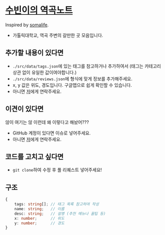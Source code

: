 # [수빈이의 역곡노트](https://annyeong.me/yeoggoker)

Inspired by [somalife](https://github.com/swmaestro/somat).

- 가톨릭대학교, 역곡 주변의 갈만한 곳 모음입니다.

## 추가할 내용이 있다면

- `./src/data/tags.json`에 있는 태그를 참고하거나 추가하여서 (태그는 카테고리 상관 없이 유일한 값이여야합니다.)
- `./src/data/reviews.json`에 형식에 맞게 정보를 추가해주세요.
- x, y 값은 위도, 경도입니다. 구글맵으로 쉽게 확인할 수 있습니다.
- 아니면 [저](https://annyeong.me)에게 연락주세요.

## 이견이 있다면

않이 여기는 않 이런데 왜 이렇다고 해놨어???

- GitHub 계정이 있다면 이슈로 넣어주세요.
- 아니면 [저](https://annyeong.me)에게 연락주세요.

## 코드를 고치고 싶다면

- `git clone`하여 수정 후 풀 리퀘스트 넣어주세요!

## 구조

```ts
{
    tags: string[]; // 태그 목록 참고하여 작성
    name: string;   // 이름
    desc: string;   // 설명 (추천 메뉴나 꿀팁 등)
    x: number;      // 위도
    y: number;      // 경도
}
```
